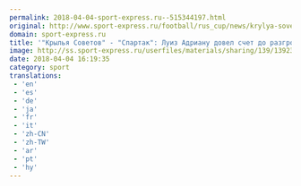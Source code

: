 ```yaml
---
permalink: 2018-04-04-sport-express.ru--515344197.html
original: http://www.sport-express.ru/football/rus_cup/news/krylya-sovetov-spartak-luiz-adrianu-dovel-schet-do-razgromnogo-1392360/
domain: sport-express.ru
title: '"Крылья Советов" - "Спартак": Луиз Адриану довел счет до разгромного'
image: http://ss.sport-express.ru/userfiles/materials/sharing/139/1392360.jpg
date: 2018-04-04 16:19:35
category: sport
translations: 
 - 'en'
 - 'es'
 - 'de'
 - 'ja'
 - 'fr'
 - 'it'
 - 'zh-CN'
 - 'zh-TW'
 - 'ar'
 - 'pt'
 - 'hy'
---
```


